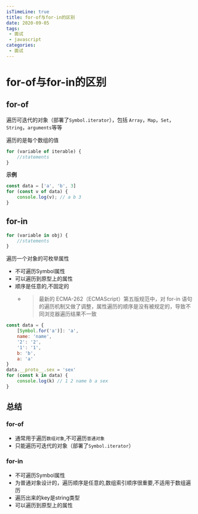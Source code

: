 ```yaml
---
isTimeLine: true
title: for-of与for-in的区别
date: 2020-09-05
tags:
 - 面试
 - javascript
categories:
 - 面试
---
```

# for-of与for-in的区别
## for-of
遍历可迭代的对象（部署了`Symbol.iterator`），包括 `Array`，`Map`，`Set`，`String`，`arguments`等等

遍历的是每个数组的值
```js
for (variable of iterable) {
    //statements
}
```

**示例**
```js
const data = ['a', 'b', 3]
for (const v of data) {
    console.log(v); // a b 3
}
```
## for-in
```js
for (variable in obj) {
    //statements
}
```
遍历一个对象的可枚举属性
* 不可遍历Symbol属性
* 可以遍历到原型上的属性
* 顺序是任意的,不固定的
  * >最新的 ECMA-262（ECMAScript）第五版规范中，对 for-in 语句的遍历机制又做了调整，属性遍历的顺序是没有被规定的，导致不同浏览器遍历结果不一致

```js
const data = {
    [Symbol.for('a')]: 'a',
    name: 'name',
    '2': '2',
    '1': '1',
    b: 'b',
    a: 'a'
}
data.__proto__.sex = 'sex'
for (const k in data) {
    console.log(k) // 1 2 name b a sex
}
```

## 总结
### for-of
* 通常用于遍历`数组对象`,不可遍历`普通对象`
* 只能遍历可迭代的对象（部署了`Symbol.iterator`）
### for-in
* 不可遍历Symbol属性
* 为普通对象设计的，遍历顺序是任意的,数组索引顺序很重要,不适用于数组遍历
* 遍历出来的key是string类型
* 可以遍历到原型上的属性 

<comment/>